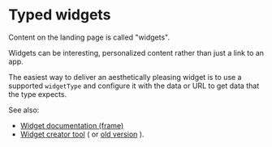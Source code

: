 # Typed widgets

Content on the landing page is called "widgets".

Widgets can be interesting, personalized content rather than just a link to an app.

The easiest way to deliver an aesthetically pleasing widget is to use a supported `widgetType` and configure it with the data or URL to get data that the type expects.

See also:

 * [Widget documentation (frame)](http://uw-madison-doit.github.io/uw-frame/latest/#/md/widgets)
 * [Widget creator tool](https://public.test.my.wisc.edu/web/widget-creator) ( or [old version](https://tools.my.wisc.edu/widget-creator/#/default) ).
